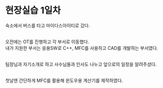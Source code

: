 <h1>현장실습 1일차</h1>

숙소에서 버스를 타고 마이다스아이티로 갔다.<br><br>

오전에는 OT를 진행하고 각 부서로 이동했다.<br>
내가 지원한 부서는 응용SW로 C++, MFC를 사용하고 CAD를 개발하는 부서였다.<br><br>

팀장님과 자기소개로 하고 사수님들과 인사도 나누고 앞으로의 일정을 알려주셨다.<br><br>

첫날엔 간단하게 MFC를 활용해 윈도우용 계산기를 제작하였다.
